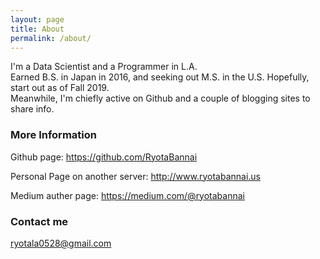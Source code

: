 ```yaml
---
layout: page
title: About
permalink: /about/
---
```


I'm a Data Scientist and a Programmer in L.A.<br>
Earned B.S. in Japan in 2016, and seeking out M.S. in the U.S. Hopefully, start out as of Fall 2019.<br>
Meanwhile, I'm chiefly active on Github and a couple of blogging sites to share info.<br>


### More Information

<p>Github page: <a href='https://github.com/RyotaBannai'>https://github.com/RyotaBannai</a></p>
<p>Personal Page on another server: <a href='http://www.ryotabannai.us'>http://www.ryotabannai.us</a></p>
<p>Medium auther page: <a href='https://medium.com/@ryotabannai'>https://medium.com/@ryotabannai</a></p>

### Contact me

[ryotala0528@gmail.com](ryotala0528@gmail.com)